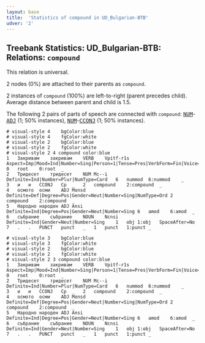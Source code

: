 ```yaml
---
layout: base
title:  'Statistics of compound in UD_Bulgarian-BTB'
udver: '2'
---
```


## Treebank Statistics: UD_Bulgarian-BTB: Relations: `compound`

This relation is universal.

2 nodes (0%) are attached to their parents as `compound`.

2 instances of `compound` (100%) are left-to-right (parent precedes child).
Average distance between parent and child is 1.5.

The following 2 pairs of parts of speech are connected with `compound`: <tt><a href="bg_btb-pos-NUM.html">NUM</a></tt>-<tt><a href="bg_btb-pos-ADJ.html">ADJ</a></tt> (1; 50% instances), <tt><a href="bg_btb-pos-NUM.html">NUM</a></tt>-<tt><a href="bg_btb-pos-CCONJ.html">CCONJ</a></tt> (1; 50% instances).


~~~ conllu
# visual-style 4	bgColor:blue
# visual-style 4	fgColor:white
# visual-style 2	bgColor:blue
# visual-style 2	fgColor:white
# visual-style 2 4 compound	color:blue
1	Закривам	закривам	VERB	Vpitf-r1s	Aspect=Imp|Mood=Ind|Number=Sing|Person=1|Tense=Pres|VerbForm=Fin|Voice=Act	0	root	0:root	_
2	Тридесет	тридесет	NUM	Mc--i	Definite=Ind|Number=Plur|NumType=Card	6	nummod	6:nummod	_
3	и	и	CCONJ	Cp	_	2	compound	2:compound	_
4	осмото	осми	ADJ	Monsd	Definite=Def|Degree=Pos|Gender=Neut|Number=Sing|NumType=Ord	2	compound	2:compound	_
5	Народно	народен	ADJ	Ansi	Definite=Ind|Degree=Pos|Gender=Neut|Number=Sing	6	amod	6:amod	_
6	събрание	събрание	NOUN	Ncnsi	Definite=Ind|Gender=Neut|Number=Sing	1	obj	1:obj	SpaceAfter=No
7	.	.	PUNCT	punct	_	1	punct	1:punct	_

~~~


~~~ conllu
# visual-style 3	bgColor:blue
# visual-style 3	fgColor:white
# visual-style 2	bgColor:blue
# visual-style 2	fgColor:white
# visual-style 2 3 compound	color:blue
1	Закривам	закривам	VERB	Vpitf-r1s	Aspect=Imp|Mood=Ind|Number=Sing|Person=1|Tense=Pres|VerbForm=Fin|Voice=Act	0	root	0:root	_
2	Тридесет	тридесет	NUM	Mc--i	Definite=Ind|Number=Plur|NumType=Card	6	nummod	6:nummod	_
3	и	и	CCONJ	Cp	_	2	compound	2:compound	_
4	осмото	осми	ADJ	Monsd	Definite=Def|Degree=Pos|Gender=Neut|Number=Sing|NumType=Ord	2	compound	2:compound	_
5	Народно	народен	ADJ	Ansi	Definite=Ind|Degree=Pos|Gender=Neut|Number=Sing	6	amod	6:amod	_
6	събрание	събрание	NOUN	Ncnsi	Definite=Ind|Gender=Neut|Number=Sing	1	obj	1:obj	SpaceAfter=No
7	.	.	PUNCT	punct	_	1	punct	1:punct	_

~~~


